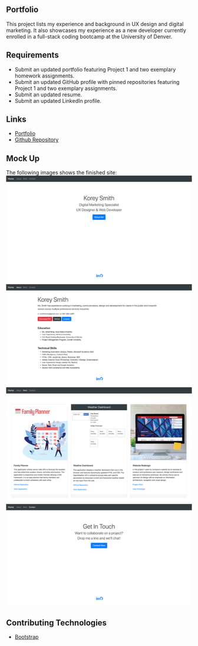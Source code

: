 ## Portfolio

<p>This project lists my experience and background in UX design and digital marketing. It also showcases my experience as a new developer currently enrolled in a full-stack coding bootcamp at the University of Denver.</p>

## Requirements

* Submit an updated portfolio featuring Project 1 and two exemplary homework assignments. 
* Submit an updated GitHub profile with pinned repositories featuring Project 1 and two exemplary assignments. 
* Submit an updated resume. 
* Submit an updated LinkedIn profile.

## Links

* [Portfolio](https://smithrkorey.github.io/Portfolio/)
* [Github Repository](https://github.com/smithrkorey/Portfolio)

## Mock Up

The following images shows the finished site:
![Landing Page](Portfolio-1.png)
![About Page](Portfolio-2.png)
![Work Page](Portfolio-3.png)
![Contact Page](Portfolio-4.png)

## Contributing Technologies

* [Bootstrap](https://getbootstrap.com/)